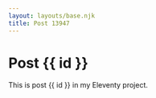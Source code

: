 ```yaml
---
layout: layouts/base.njk
title: Post 13947
---
```


# Post {{ id }}

This is post {{ id }} in my Eleventy project.
